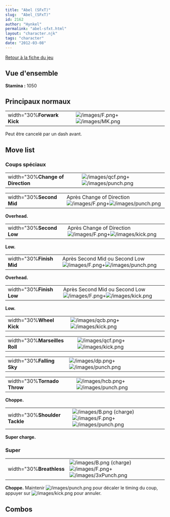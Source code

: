 ```yaml
---
title: "Abel (SFxT)"
slug:  "Abel_(SFxT)"
id: 2162
author: "Hynkel"
permalink: "abel-sfxt.html"
layout: "character.njk"
tags: "character"
date: "2012-03-08"
---
```


[Retour à la fiche du jeu](Street_Fighter_x_Tekken)

## Vue d'ensemble

**Stamina :** 1050

## Principaux normaux

|                            |                                                                         |
|----------------------------|-------------------------------------------------------------------------|
| width="30%**Forwark Kick** | ![](/images/F.png "/images/F.png")+![](/images/MK.png "/images/MK.png") |

Peut être cancelé par un dash avant.

## Move list

### Coups spéciaux

|                                   |                                                                                   |
|-----------------------------------|-----------------------------------------------------------------------------------|
| width="30%**Change of Direction** | ![](/images/qcf.png "/images/qcf.png")+![](/images/punch.png "/images/punch.png") |

|                          |                                                                                                         |
|--------------------------|---------------------------------------------------------------------------------------------------------|
| width="30%**Second Mid** | Après Change of Direction ![](/images/F.png "/images/F.png")+![](/images/punch.png "/images/punch.png") |

**Overhead.**

|                          |                                                                                                       |
|--------------------------|-------------------------------------------------------------------------------------------------------|
| width="30%**Second Low** | Après Change of Direction ![](/images/F.png "/images/F.png")+![](/images/kick.png "/images/kick.png") |

**Low.**

|                          |                                                                                                              |
|--------------------------|--------------------------------------------------------------------------------------------------------------|
| width="30%**Finish Mid** | Après Second Mid ou Second Low ![](/images/F.png "/images/F.png")+![](/images/punch.png "/images/punch.png") |

**Overhead.**

|                          |                                                                                                            |
|--------------------------|------------------------------------------------------------------------------------------------------------|
| width="30%**Finish Low** | Après Second Mid ou Second Low ![](/images/F.png "/images/F.png")+![](/images/kick.png "/images/kick.png") |

**Low.**

|                          |                                                                                 |
|--------------------------|---------------------------------------------------------------------------------|
| width="30%**Wheel Kick** | ![](/images/qcb.png "/images/qcb.png")+![](/images/kick.png "/images/kick.png") |

|                               |                                                                                 |
|-------------------------------|---------------------------------------------------------------------------------|
| width="30%**Marseilles Roll** | ![](/images/qcf.png "/images/qcf.png")+![](/images/kick.png "/images/kick.png") |

|                           |                                                                                 |
|---------------------------|---------------------------------------------------------------------------------|
| width="30%**Falling Sky** | ![](/images/dp.png "/images/dp.png")+![](/images/punch.png "/images/punch.png") |

|                             |                                                                                   |
|-----------------------------|-----------------------------------------------------------------------------------|
| width="30%**Tornado Throw** | ![](/images/hcb.png "/images/hcb.png")+![](/images/punch.png "/images/punch.png") |

**Choppe.**

|                               |                                                                                                                           |
|-------------------------------|---------------------------------------------------------------------------------------------------------------------------|
| width="30%**Shoulder Tackle** | ![](/images/B.png "/images/B.png") (charge) ![](/images/F.png "/images/F.png")+![](/images/punch.png "/images/punch.png") |

**Super charge.**

### Super

|                          |                                                                                                                               |
|--------------------------|-------------------------------------------------------------------------------------------------------------------------------|
| width="30%**Breathless** | ![](/images/B.png "/images/B.png") (charge) ![](/images/F.png "/images/F.png")+![](/images/3xPunch.png "/images/3xPunch.png") |

**Choppe.** Maintenir ![](/images/punch.png "/images/punch.png") pour
décaler le timing du coup, appuyer sur
![](/images/kick.png "/images/kick.png") pour annuler.

## Combos
